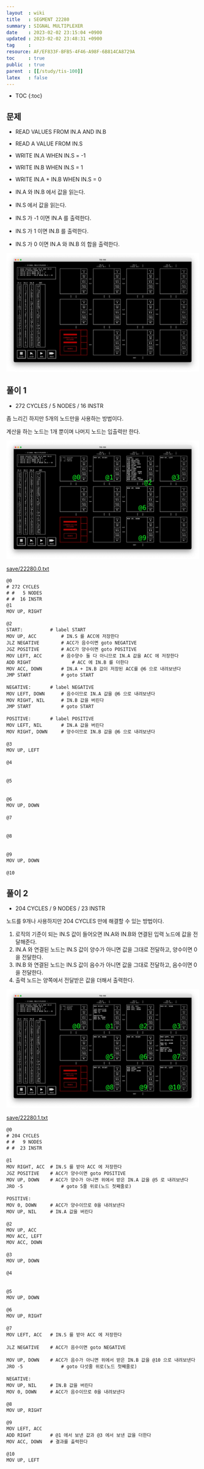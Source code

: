 ```yaml
---
layout  : wiki
title   : SEGMENT 22280
summary : SIGNAL MULTIPLEXER
date    : 2023-02-02 23:15:04 +0900
updated : 2023-02-02 23:48:31 +0900
tag     : 
resource: AF/EF833F-BFB5-4F46-A98F-6B814CA8729A
toc     : true
public  : true
parent  : [[/study/tis-100]]
latex   : false
---
```

* TOC
{:toc}

## 문제

>
- READ VALUES FROM IN.A AND IN.B
- READ A VALUE FROM IN.S
- WRITE IN.A WHEN IN.S = -1
- WRITE IN.B WHEN IN.S = 1
- WRITE IN.A + IN.B WHEN IN.S = 0

- IN.A 와 IN.B 에서 값을 읽는다.
- IN.S 에서 값을 읽는다.
- IN.S 가 -1 이면 IN.A 를 출력한다.
- IN.S 가 1 이면 IN.B 를 출력한다.
- IN.S 가 0 이면 IN.A 와 IN.B 의 합을 출력한다.

![image]( /resource/AF/EF833F-BFB5-4F46-A98F-6B814CA8729A/216349597-e4467789-a049-4327-a062-f9cc2152f411.png )

## 풀이 1

- 272 CYCLES / 5 NODES / 16 INSTR

좀 느리긴 하지만 5개의 노드만을 사용하는 방법이다.

계산을 하는 노드는 1개 뿐이며 나머지 노드는 입출력만 한다.

![image]( /resource/AF/EF833F-BFB5-4F46-A98F-6B814CA8729A/216350933-e2652001-6c4d-4789-81f3-ffc50087e1a1.png )

[save/22280.0.txt]( https://github.com/johngrib/TIS-100-solutions/blob/master/save/22280.0.txt )

```tis-100
@0
# 272 CYCLES
# #   5 NODES
# #  16 INSTR
@1
MOV UP, RIGHT

@2
START:          # label START
MOV UP, ACC         # IN.S 를 ACC에 저장한다
JLZ NEGATIVE        # ACC가 음수이면 goto NEGATIVE
JGZ POSITIVE        # ACC가 양수이면 goto POSITIVE
MOV LEFT, ACC       # 음수양수 둘 다 아니므로 IN.A 값을 ACC 에 저장한다
ADD RIGHT               # ACC 에 IN.B 를 더한다
MOV ACC, DOWN       # IN.A + IN.B 값이 저장된 ACC를 @6 으로 내려보낸다
JMP START           # goto START

NEGATIVE:       # label NEGATIVE
MOV LEFT, DOWN      # 음수이므로 IN.A 값을 @6 으로 내려보낸다
MOV RIGHT, NIL      # IN.B 값을 버린다
JMP START           # goto START

POSITIVE:       # label POSITIVE
MOV LEFT, NIL       # IN.A 값을 버린다
MOV RIGHT, DOWN     # 양수이므로 IN.B 값을 @6 으로 내려보낸다

@3
MOV UP, LEFT

@4


@5


@6
MOV UP, DOWN

@7


@8


@9
MOV UP, DOWN

@10
```

## 풀이 2

- 204 CYCLES / 9 NODES / 23 INSTR

노드를 9개나 사용하지만 204 CYCLES 만에 해결할 수 있는 방법이다.

1. 로직의 기준이 되는 IN.S 값이 들어오면 IN.A와 IN.B와 연결된 입력 노드에 값을 전달해준다.
2. IN.A 와 연결된 노드는 IN.S 값이 양수가 아니면 값을 그대로 전달하고, 양수이면 0을 전달한다.
3. IN.B 와 연결된 노드는 IN.S 값이 음수가 아니면 값을 그대로 전달하고, 음수이면 0을 전달한다.
4. 출력 노드는 양쪽에서 전달받은 값을 더해서 출력한다.

![image]( /resource/AF/EF833F-BFB5-4F46-A98F-6B814CA8729A/216353495-dab446f3-7841-4755-b5a0-6565d58d93d5.png )

[save/22280.1.txt]( https://github.com/johngrib/TIS-100-solutions/blob/master/save/22280.1.txt )

```tis-100
@0
# 204 CYCLES
# #   9 NODES
# #  23 INSTR

@1
MOV RIGHT, ACC  # IN.S 를 받아 ACC 에 저장한다
JGZ POSITIVE    # ACC가 양수이면 goto POSITIVE
MOV UP, DOWN    # ACC가 양수가 아니면 위에서 받은 IN.A 값을 @5 로 내려보낸다
JRO -5              # goto 5줄 위로(노드 첫째줄로)

POSITIVE:
MOV 0, DOWN     # ACC가 양수이므로 0을 내려보낸다
MOV UP, NIL     # IN.A 값을 버린다

@2
MOV UP, ACC
MOV ACC, LEFT
MOV ACC, DOWN

@3
MOV UP, DOWN

@4


@5
MOV UP, DOWN

@6
MOV UP, RIGHT

@7
MOV LEFT, ACC   # IN.S 를 받아 ACC 에 저장한다

JLZ NEGATIVE    # ACC가 음수이면 goto NEGATIVE

MOV UP, DOWN    # ACC가 음수가 아니면 위에서 받은 IN.B 값을 @10 으로 내려보낸다
JRO -5              # goto 다섯줄 위로(노드 첫째줄로)

NEGATIVE:
MOV UP, NIL     # IN.B 값을 버린다
MOV 0, DOWN     # ACC가 음수이므로 0을 내려보낸다

@8
MOV UP, RIGHT

@9
MOV LEFT, ACC
ADD RIGHT       # @1 에서 보낸 값과 @3 에서 보낸 값을 더한다
MOV ACC, DOWN   # 결과를 출력한다

@10
MOV UP, LEFT
```


